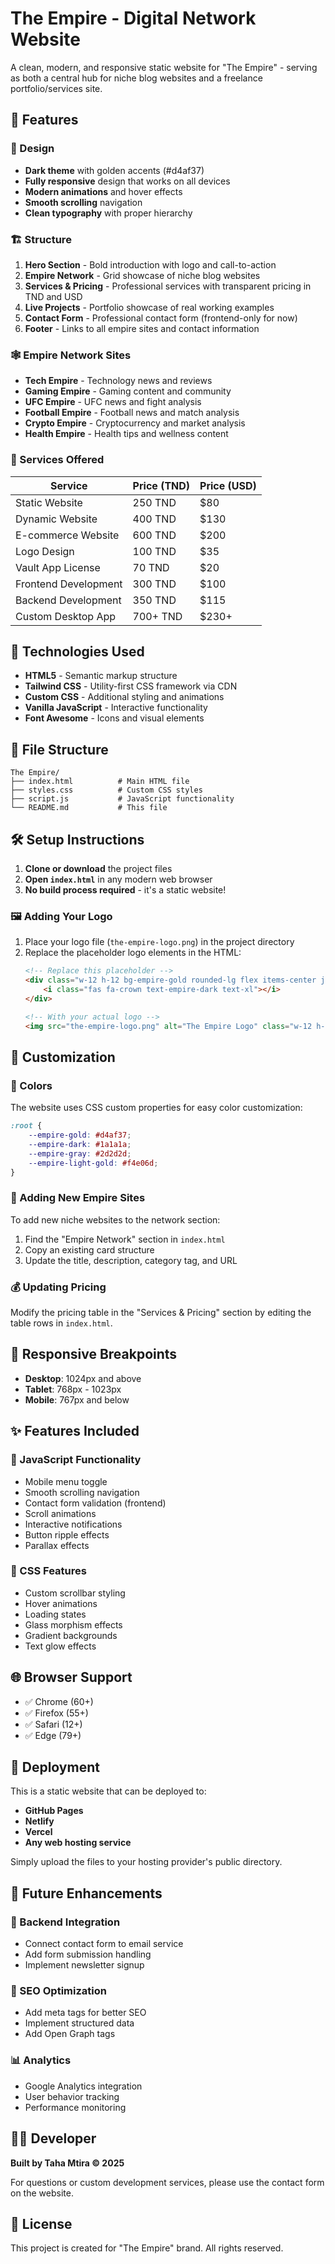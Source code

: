 # The Empire - Digital Network Website

A clean, modern, and responsive static website for "The Empire" - serving as both a central hub for niche blog websites and a freelance portfolio/services site.

## 🌟 Features

### 🎨 Design
- **Dark theme** with golden accents (#d4af37)
- **Fully responsive** design that works on all devices
- **Modern animations** and hover effects
- **Smooth scrolling** navigation
- **Clean typography** with proper hierarchy

### 🏗️ Structure
1. **Hero Section** - Bold introduction with logo and call-to-action
2. **Empire Network** - Grid showcase of niche blog websites
3. **Services & Pricing** - Professional services with transparent pricing in TND and USD
4. **Live Projects** - Portfolio showcase of real working examples
5. **Contact Form** - Professional contact form (frontend-only for now)
6. **Footer** - Links to all empire sites and contact information

### 🕸️ Empire Network Sites
- **Tech Empire** - Technology news and reviews
- **Gaming Empire** - Gaming content and community
- **UFC Empire** - UFC news and fight analysis
- **Football Empire** - Football news and match analysis
- **Crypto Empire** - Cryptocurrency and market analysis
- **Health Empire** - Health tips and wellness content

### 💼 Services Offered
| Service | Price (TND) | Price (USD) |
|---------|-------------|-------------|
| Static Website | 250 TND | $80 |
| Dynamic Website | 400 TND | $130 |
| E-commerce Website | 600 TND | $200 |
| Logo Design | 100 TND | $35 |
| Vault App License | 70 TND | $20 |
| Frontend Development | 300 TND | $100 |
| Backend Development | 350 TND | $115 |
| Custom Desktop App | 700+ TND | $230+ |

## 🚀 Technologies Used

- **HTML5** - Semantic markup structure
- **Tailwind CSS** - Utility-first CSS framework via CDN
- **Custom CSS** - Additional styling and animations
- **Vanilla JavaScript** - Interactive functionality
- **Font Awesome** - Icons and visual elements

## 📁 File Structure

```
The Empire/
├── index.html          # Main HTML file
├── styles.css          # Custom CSS styles
├── script.js           # JavaScript functionality
└── README.md           # This file
```

## 🛠️ Setup Instructions

1. **Clone or download** the project files
2. **Open `index.html`** in any modern web browser
3. **No build process required** - it's a static website!

### 🖼️ Adding Your Logo

1. Place your logo file (`the-empire-logo.png`) in the project directory
2. Replace the placeholder logo elements in the HTML:
   ```html
   <!-- Replace this placeholder -->
   <div class="w-12 h-12 bg-empire-gold rounded-lg flex items-center justify-center">
       <i class="fas fa-crown text-empire-dark text-xl"></i>
   </div>
   
   <!-- With your actual logo -->
   <img src="the-empire-logo.png" alt="The Empire Logo" class="w-12 h-12">
   ```

## 🎯 Customization

### 🎨 Colors
The website uses CSS custom properties for easy color customization:
```css
:root {
    --empire-gold: #d4af37;
    --empire-dark: #1a1a1a;
    --empire-gray: #2d2d2d;
    --empire-light-gold: #f4e06d;
}
```

### 🔗 Adding New Empire Sites
To add new niche websites to the network section:
1. Find the "Empire Network" section in `index.html`
2. Copy an existing card structure
3. Update the title, description, category tag, and URL

### 💰 Updating Pricing
Modify the pricing table in the "Services & Pricing" section by editing the table rows in `index.html`.

## 📱 Responsive Breakpoints

- **Desktop**: 1024px and above
- **Tablet**: 768px - 1023px
- **Mobile**: 767px and below

## ✨ Features Included

### 🔧 JavaScript Functionality
- Mobile menu toggle
- Smooth scrolling navigation
- Contact form validation (frontend)
- Scroll animations
- Interactive notifications
- Button ripple effects
- Parallax effects

### 🎨 CSS Features
- Custom scrollbar styling
- Hover animations
- Loading states
- Glass morphism effects
- Gradient backgrounds
- Text glow effects

## 🌐 Browser Support

- ✅ Chrome (60+)
- ✅ Firefox (55+)
- ✅ Safari (12+)
- ✅ Edge (79+)

## 🚀 Deployment

This is a static website that can be deployed to:
- **GitHub Pages**
- **Netlify**
- **Vercel**
- **Any web hosting service**

Simply upload the files to your hosting provider's public directory.

## 🔄 Future Enhancements

### 📧 Backend Integration
- Connect contact form to email service
- Add form submission handling
- Implement newsletter signup

### 🎯 SEO Optimization
- Add meta tags for better SEO
- Implement structured data
- Add Open Graph tags

### 📊 Analytics
- Google Analytics integration
- User behavior tracking
- Performance monitoring

## 👨‍💻 Developer

**Built by Taha Mtira © 2025**

For questions or custom development services, please use the contact form on the website.

## 📄 License

This project is created for "The Empire" brand. All rights reserved.
